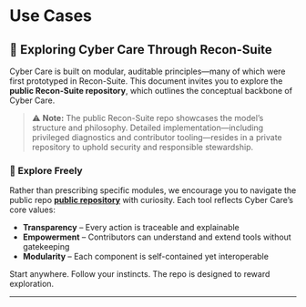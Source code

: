 # Use Cases

## 🔗 Exploring Cyber Care Through Recon-Suite

Cyber Care is built on modular, auditable principles—many of which were first prototyped in Recon-Suite. This document invites you to explore the **public Recon-Suite repository**, which outlines the conceptual backbone of Cyber Care.

> ⚠️ **Note:** The public Recon-Suite repo showcases the model’s structure and philosophy. Detailed implementation—including privileged diagnostics and contributor tooling—resides in a private repository to uphold security and responsible stewardship.

### 🧭 Explore Freely

Rather than prescribing specific modules, we encourage you to navigate the public repo **[public repository](https://github.com/Mark-a-Hamilton/Recon-Suite/blob/main/README.md)** with curiosity. Each tool reflects Cyber Care’s core values:

- **Transparency** – Every action is traceable and explainable  
- **Empowerment** – Contributors can understand and extend tools without gatekeeping  
- **Modularity** – Each component is self-contained yet interoperable  

Start anywhere. Follow your instincts. The repo is designed to reward exploration.

---
